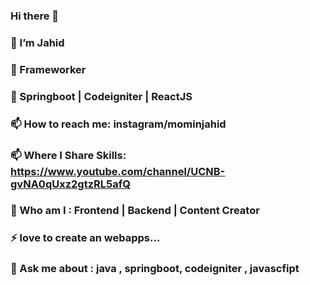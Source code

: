### Hi there 👋

### 🔭 I’m Jahid
### 🌱 Frameworker 
### 🌱 Springboot | Codeigniter | ReactJS 
### 📫 How to reach me: instagram/mominjahid 
### 📫 Where I Share Skills: https://www.youtube.com/channel/UCNB-gvNA0qUxz2gtzRL5afQ
### 🤔 Who am I : Frontend | Backend | Content Creator
### ⚡ love to create an webapps...
### 💬 Ask me about : java , springboot, codeigniter , javascfipt 

<!--
**jahidmomin/jahidmomin** is a ✨ _special_ ✨ repository because its `README.md` (this file) appears on your GitHub profile.

Here are some ideas to get you started:


- 👯 I’m looking to collaborate on ...
- 🤔 I’m looking for help with ...

- 😄 Pronouns: ...

-->

